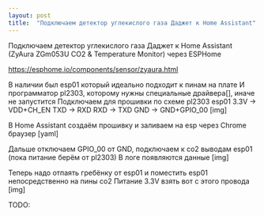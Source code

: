 ```yaml
---
layout: post
title:  "Подключаем детектор углекислого газа Даджет к Home Assistant"
---
```

Подключаем детектор углекислого газа Даджет к Home Assistant 
(ZyAura ZGm053U CO2 & Temperature Monitor) через ESPHome

https://esphome.io/components/sensor/zyaura.html

В наличии был esp01 который идеально подходит к пинам на плате
И программатор pl2303, которому нужны специальные драйвера[], иначе не запустится
Подключаем для прошивки по схеме
pl2303 esp01
3.3V -> VDD+CH_EN
TXD -> RXD
RXD -> TXD
GND -> GND+GPIO_00
[img]

В Home Assistant создаём прошивку и заливаем на esp через Chrome браузер
[yaml]

Дальше отключаем GPIO_00 от GND, подключаем к co2 выводам esp01 (пока питание берём от pl2303)
В логе появляются данные
[img]

Теперь надо отпаять гребёнку от esp01 и поместить esp01 непосредственно на пины co2
Питание 3.3V взять вот с этого провода
[img]

TODO: